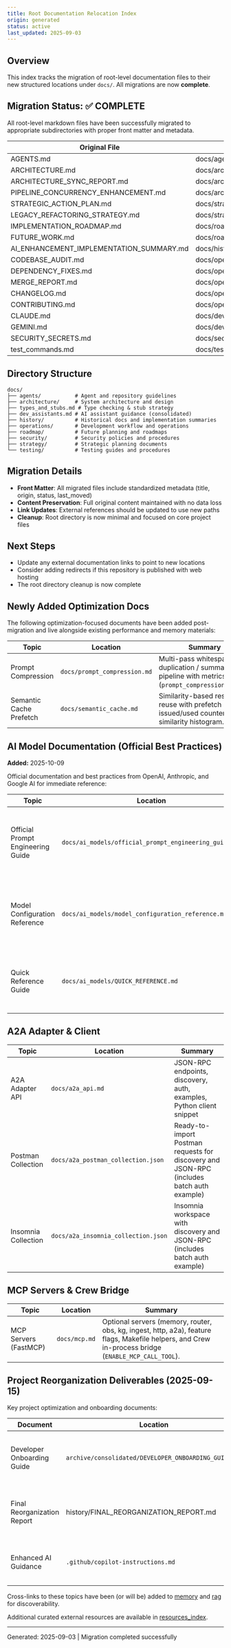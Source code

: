 ```yaml
---
title: Root Documentation Relocation Index
origin: generated
status: active
last_updated: 2025-09-03
---
```


## Overview

This index tracks the migration of root-level documentation files to their new structured locations under `docs/`. All migrations are now **complete**.

## Migration Status: ✅ COMPLETE

All root-level markdown files have been successfully migrated to appropriate subdirectories with proper front matter and metadata.

| Original File | New Location | Category | Status |
|---------------|--------------|----------|--------|
| AGENTS.md | docs/agents/README.md | agents | migrated |
| ARCHITECTURE.md | docs/architecture/architecture.md | architecture | migrated |
| ARCHITECTURE_SYNC_REPORT.md | docs/architecture/sync_report_2025-09-02.md | architecture | migrated |
| PIPELINE_CONCURRENCY_ENHANCEMENT.md | docs/architecture/pipeline_concurrency_enhancement.md | architecture | migrated |
| STRATEGIC_ACTION_PLAN.md | docs/strategy/strategic_action_plan.md | strategy | migrated |
| LEGACY_REFACTORING_STRATEGY.md | docs/strategy/legacy_refactoring_strategy.md | strategy | migrated |
| IMPLEMENTATION_ROADMAP.md | docs/roadmap/implementation_roadmap.md | roadmap | migrated |
| FUTURE_WORK.md | docs/roadmap/future_work.md | roadmap | migrated |
| AI_ENHANCEMENT_IMPLEMENTATION_SUMMARY.md | docs/history/ai_enhancement_implementation_summary.md | history | migrated |
| CODEBASE_AUDIT.md | docs/operations/CODEBASE_AUDIT.md | operations | migrated |
| DEPENDENCY_FIXES.md | docs/operations/DEPENDENCY_FIXES.md | operations | migrated |
| MERGE_REPORT.md | docs/operations/MERGE_REPORT.md | operations | migrated |
| CHANGELOG.md | docs/operations/CHANGELOG.md | operations | migrated |
| CONTRIBUTING.md | docs/operations/CONTRIBUTING.md | operations | migrated |
| CLAUDE.md | docs/dev_assistants.md | dev-tools | migrated |
| GEMINI.md | docs/dev_assistants.md | dev-tools | migrated |
| SECURITY_SECRETS.md | docs/security/SECURITY_SECRETS.md | security | migrated |
| test_commands.md | docs/testing/DISCORD_TEST_COMMANDS.md | testing | migrated |

## Directory Structure

```text
docs/
├── agents/           # Agent and repository guidelines
├── architecture/     # System architecture and design
├── types_and_stubs.md # Type checking & stub strategy
├── dev_assistants.md # AI assistant guidance (consolidated)
├── history/          # Historical docs and implementation summaries
├── operations/       # Development workflow and operations
├── roadmap/          # Future planning and roadmaps
├── security/         # Security policies and procedures
├── strategy/         # Strategic planning documents
└── testing/          # Testing guides and procedures
```

## Migration Details

- **Front Matter**: All migrated files include standardized metadata (title, origin, status, last_moved)
- **Content Preservation**: Full original content maintained with no data loss
- **Link Updates**: External references should be updated to use new paths
- **Cleanup**: Root directory is now minimal and focused on core project files

## Next Steps

- Update any external documentation links to point to new locations
- Consider adding redirects if this repository is published with web hosting
- The root directory cleanup is now complete

## Newly Added Optimization Docs

The following optimization-focused documents have been added post-migration and live alongside existing performance and memory materials:

| Topic | Location | Summary |
|-------|----------|---------|
| Prompt Compression | `docs/prompt_compression.md` | Multi-pass whitespace / duplication / summarisation pipeline with metrics (`prompt_compression_ratio`). |
| Semantic Cache Prefetch | `docs/semantic_cache.md` | Similarity-based response reuse with prefetch issued/used counters and similarity histogram. |

## AI Model Documentation (Official Best Practices)

**Added:** 2025-10-09

Official documentation and best practices from OpenAI, Anthropic, and Google AI for immediate reference:

| Topic | Location | Summary |
|-------|----------|---------|
| Official Prompt Engineering Guide | `docs/ai_models/official_prompt_engineering_guide.md` | Comprehensive best practices from OpenAI, Anthropic, Google with structured templates and examples |
| Model Configuration Reference | `docs/ai_models/model_configuration_reference.md` | Complete model comparison matrix, configuration patterns, cost optimization strategies |
| Quick Reference Guide | `docs/ai_models/QUICK_REFERENCE.md` | At-a-glance guide for model selection, configuration templates, performance benchmarks |

## A2A Adapter & Client

| Topic | Location | Summary |
|-------|----------|---------|
| A2A Adapter API | `docs/a2a_api.md` | JSON-RPC endpoints, discovery, auth, examples, Python client snippet |
| Postman Collection | `docs/a2a_postman_collection.json` | Ready-to-import Postman requests for discovery and JSON-RPC (includes batch auth example) |
| Insomnia Collection | `docs/a2a_insomnia_collection.json` | Insomnia workspace with discovery and JSON-RPC (includes batch auth example) |

## MCP Servers & Crew Bridge

| Topic | Location | Summary |
|-------|----------|---------|
| MCP Servers (FastMCP) | `docs/mcp.md` | Optional servers (memory, router, obs, kg, ingest, http, a2a), feature flags, Makefile helpers, and Crew in-process bridge (`ENABLE_MCP_CALL_TOOL`). |

## Project Reorganization Deliverables (2025-09-15)

Key project optimization and onboarding documents:

| Document | Location | Purpose |
|----------|----------|---------|
| Developer Onboarding Guide | `archive/consolidated/DEVELOPER_ONBOARDING_GUIDE.md` | Quick-start guide for new developers with organized structure and AI guidance |
| Final Reorganization Report | history/FINAL_REORGANIZATION_REPORT.md | Complete transformation documentation and validation of requirements |
| Enhanced AI Guidance | `.github/copilot-instructions.md` | Comprehensive architectural coverage for AI-assisted development |

Cross-links to these topics have been (or will be) added to [memory](memory.md) and [rag](rag.md) for discoverability.

Additional curated external resources are available in [resources_index](resources_index.md).

---
Generated: 2025-09-03 | Migration completed successfully
